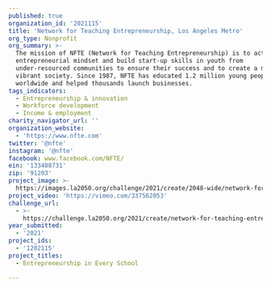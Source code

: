 ```yaml
---
published: true
organization_id: '2021115'
title: 'Network for Teaching Entrepreneurship, Los Angeles Metro'
org_type: Nonprofit
org_summary: >-
  The mission of NFTE (Network for Teaching Entrepreneurship) is to activate the
  entrepreneurial mindset and build start-up skills in youth from
  under-resourced communities to ensure their success and to create a more
  vibrant society. Since 1987, NFTE has educated 1.2 million young people
  worldwide and helped thousands launch businesses.
tags_indicators:
  - Entrepreneurship & innovation
  - Workforce development
  - Income & employment
charity_navigator_url: ''
organization_website:
  - 'https://www.nfte.com'
twitter: '@nfte'
instagram: '@nfte'
facebook: www.facebook.com/NFTE/
ein: '133408731'
zip: '91203'
project_image: >-
  https://images.la2050.org/challenge/2021/create/2048-wide/network-for-teaching-entrepreneurship-los-angeles-metro.jpg
project_video: 'https://vimeo.com/337562053'
challenge_url:
  - >-
    https://challenge.la2050.org/2021/create/network-for-teaching-entrepreneurship-los-angeles-metro/
year_submitted:
  - '2021'
project_ids:
  - '1202115'
project_titles:
  - Entrepreneurship in Every School

---
```

